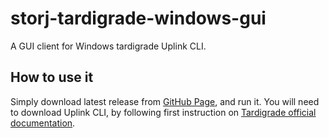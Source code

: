 # storj-tardigrade-windows-gui
A GUI client for Windows tardigrade Uplink CLI.

## How to use it
Simply download latest release from [GitHub Page](https://github.com/Carlotronics/storj-tardigrade-windows-gui/releases "Releases"), and run it.
You will need to download Uplink CLI, by following first instruction on [Tardigrade official documentation](https://documentation.tardigrade.io/api-reference/uplink-cli "Documentation").